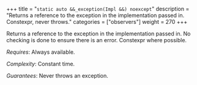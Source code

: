 +++
title = "`static auto &&_exception(Impl &&) noexcept`"
description = "Returns a reference to the exception in the implementation passed in. Constexpr, never throws."
categories = ["observers"]
weight = 270
+++

Returns a reference to the exception in the implementation passed in. No checking is done to ensure there is an error. Constexpr where possible.

*Requires*: Always available.

*Complexity*: Constant time.

*Guarantees*: Never throws an exception.
